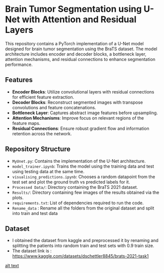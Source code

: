 # Brain Tumor Segmentation using U-Net with Attention and Residual Layers

This repository contains a PyTorch implementation of a U-Net model designed for brain tumor segmentation using the BraTS dataset. The model architecture includes encoder and decoder blocks, a bottleneck layer, attention mechanisms, and residual connections to enhance segmentation performance.

## Features

- **Encoder Blocks**: Utilize convolutional layers with residual connections for efficient feature extraction.
- **Decoder Blocks**: Reconstruct segmented images with transpose convolutions and feature concatenations.
- **Bottleneck Layer**: Captures abstract image features before upsampling.
- **Attention Mechanisms**: Improve focus on relevant regions of the feature maps.
- **Residual Connections**: Ensure robust gradient flow and information retention across the network.

## Repository Structure

- `MyUnet.py`: Contains the implementation of the U-Net architecture.
- `model_trainer.ipynb`: Trains the model using the training data and test using testing data at the same time.
- `visualising_predictions.ipynb`: Chooses a random datapoint from the test set and plot the ground truth vs predicted labels for it.
- `Processed Data/`: Directory containing the BraTS 2021 dataset.
- `Results/`: Directory containing few images of the results obtained via the plots.
- `requirements.txt`: List of dependencies required to run the code.
- `Rename_data` : Rename all the folders from the original dataset and split into train and test data

## Dataset

- I obtained the dataset from kaggle and preprocessed it by renaming and splitting the patients into random train and test sets with 0.9 train size.
- The dataset link is : https://www.kaggle.com/datasets/dschettler8845/brats-2021-task1

[alt text](Results/output5.png)
